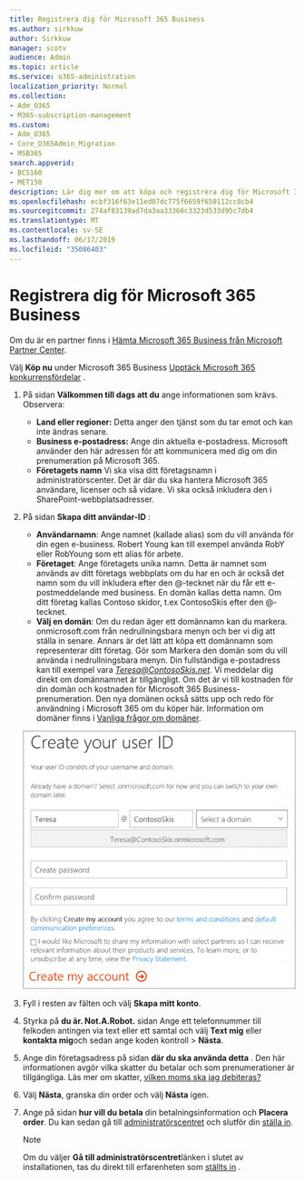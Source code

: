 ```yaml
---
title: Registrera dig för Microsoft 365 Business
ms.author: sirkkuw
author: Sirkkuw
manager: scotv
audience: Admin
ms.topic: article
ms.service: o365-administration
localization_priority: Normal
ms.collection:
- Adm_O365
- M365-subscription-management
ms.custom:
- Adm_O365
- Core_O365Admin_Migration
- MSB365
search.appverid:
- BCS160
- MET150
description: Lär dig mer om att köpa och registrera dig för Microsoft 365 Business.
ms.openlocfilehash: ecbf316f63e11ed07dc775f6659f650112cc8cb4
ms.sourcegitcommit: 274af83139ad7da3aa33366c3323d533d95c7db4
ms.translationtype: MT
ms.contentlocale: sv-SE
ms.lasthandoff: 06/17/2019
ms.locfileid: "35086403"
---
```

# <a name="sign-up-for-microsoft-365-business"></a>Registrera dig för Microsoft 365 Business

Om du är en partner finns i [Hämta Microsoft 365 Business från Microsoft Partner Center](get-microsoft-365-business.md#get-microsoft-365-business-from-microsoft-partner-center).

Välj **Köp nu** under Microsoft 365 Business [Upptäck Microsoft 365 konkurrensfördelar](https://www.microsoft.com/microsoft-365/business#pmg-cmp-desktop) .

1. På sidan **Välkommen till dags att du** ange informationen som krävs. Observera:
 
    -  **Land eller regioner:** Detta anger den tjänst som du tar emot och kan inte ändras senare.
    - **Business e-postadress:** Ange din aktuella e-postadress. Microsoft använder den här adressen för att kommunicera med dig om din prenumeration på Microsoft 365.
    - **Företagets namn** Vi ska visa ditt företagsnamn i administratörscenter. Det är där du ska hantera Microsoft 365 användare, licenser och så vidare. Vi ska också inkludera den i SharePoint-webbplatsadresser.

2. På sidan **Skapa ditt användar-ID** :

    - **Användarnamn**: Ange namnet (kallade alias) som du vill använda för din egen e-business. Robert Young kan till exempel använda RobY eller RobYoung som ett alias för arbete.
    - **Företaget**: Ange företagets unika namn. Detta är namnet som används av ditt företags webbplats om du har en och är också det namn som du vill inkludera efter den @-tecknet när du får ett e-postmeddelande med business. En domän kallas detta namn. Om ditt företag kallas Contoso skidor, t.ex ContosoSkis efter den @-tecknet.
    - **Välj en domän**: Om du redan äger ett domännamn kan du markera. onmicrosoft.com från nedrullningsbara menyn och ber vi dig att ställa in senare. Annars är det lätt att köpa ett domännamn som representerar ditt företag. Gör som Markera den domän som du vill använda i nedrullningsbara menyn. Din fullständiga e-postadress kan till exempel vara *Teresa@ContosoSkis.net*. Vi meddelar dig direkt om domännamnet är tillgängligt. Om det är vi till kostnaden för din domän och kostnaden för Microsoft 365 Business-prenumeration. Den nya domänen också sätts upp och redo för användning i Microsoft 365 om du köper här. Information om domäner finns i [Vanliga frågor om domäner](https://docs.microsoft.com/office365/admin/setup/domains-faq).
    
    ![Skärmbild av skapa användar-ID-sidan.](media/signinuserid.png)

3. Fyll i resten av fälten och välj **Skapa mitt konto**.
4. Styrka på **du är. Not.A.Robot.** sidan Ange ett telefonnummer till felkoden antingen via text eller ett samtal och välj **Text mig** eller **kontakta mig**och sedan ange koden kontroll \> **Nästa**.
5. Ange din företagsadress på sidan **där du ska använda detta** . Den här informationen avgör vilka skatter du betalar och som prenumerationer är tillgängliga. Läs mer om skatter, [vilken moms ska jag debiteras?](https://docs.microsoft.com/office365/admin/subscriptions-and-billing/what-tax-will-i-be-charged?view=o365-worldwide) 
1. Välj **Nästa**, granska din order och välj **Nästa** igen.
1. Ange på sidan **hur vill du betala** din betalningsinformation och **Placera order**.
    Du kan sedan gå till [administratörscentret](https://docs.microsoft.com/en-us/office365/admin/subscriptions-and-billing/what-tax-will-i-be-charged?view=o365-worldwide) och slutför din [ställa in](set-up.md).

    > [!NOTE]
    > Om du väljer **Gå till administratörscentret**länken i slutet av installationen, tas du direkt till erfarenheten som [ställts in](set-up.md) .
